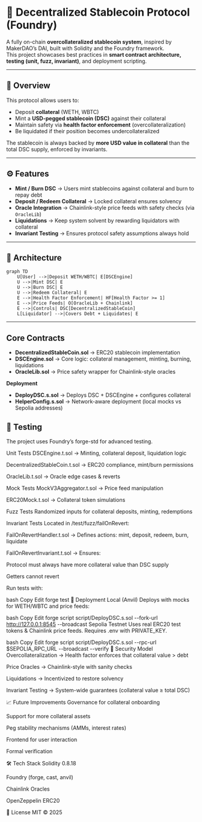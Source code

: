 # 🏦 Decentralized Stablecoin Protocol (Foundry)

A fully on-chain **overcollateralized stablecoin system**, inspired by MakerDAO’s DAI, built with Solidity and the Foundry framework.  
This project showcases best practices in **smart contract architecture, testing (unit, fuzz, invariant)**, and deployment scripting.  

---

## 📌 Overview

This protocol allows users to:

- Deposit **collateral** (WETH, WBTC)  
- Mint a **USD-pegged stablecoin (DSC)** against their collateral  
- Maintain safety via **health factor enforcement** (overcollateralization)  
- Be liquidated if their position becomes undercollateralized  

The stablecoin is always backed by **more USD value in collateral** than the total DSC supply, enforced by invariants.  

---

## ⚙️ Features

- **Mint / Burn DSC** → Users mint stablecoins against collateral and burn to repay debt  
- **Deposit / Redeem Collateral** → Locked collateral ensures solvency  
- **Oracle Integration** → Chainlink-style price feeds with safety checks (via `OracleLib`)  
- **Liquidations** → Keep system solvent by rewarding liquidators with collateral  
- **Invariant Testing** → Ensures protocol safety assumptions always hold  

---

## 📂 Architecture

```mermaid
graph TD
    U[User] -->|Deposit WETH/WBTC| E[DSCEngine]
    U -->|Mint DSC| E
    U -->|Burn DSC| E
    U -->|Redeem Collateral| E
    E -->|Health Factor Enforcement| HF[Health Factor >= 1]
    E -->|Price Feeds| O[OracleLib + Chainlink]
    E -->|Controls| DSC[DecentralizedStableCoin]
    L[Liquidator] -->|Covers Debt + Liquidates| E

```

---

## Core Contracts
- **DecentralizedStableCoin.sol** → ERC20 stablecoin implementation
- **DSCEngine.sol** → Core logic: collateral management, minting, burning, liquidations
- **OracleLib.sol** → Price safety wrapper for Chainlink-style oracles

**Deployment**
- **DeployDSC.s.sol** → Deploys DSC + DSCEngine + configures collateral
- **HelperConfig.s.sol** → Network-aware deployment (local mocks vs Sepolia addresses)

## 🧪 Testing
The project uses Foundry’s forge-std for advanced testing.

Unit Tests
DSCEngine.t.sol → Minting, collateral deposit, liquidation logic

DecentralizedStableCoin.t.sol → ERC20 compliance, mint/burn permissions

OracleLib.t.sol → Oracle edge cases & reverts

Mock Tests
MockV3Aggregator.t.sol → Price feed manipulation

ERC20Mock.t.sol → Collateral token simulations

Fuzz Tests
Randomized inputs for collateral deposits, minting, redemptions

Invariant Tests
Located in /test/fuzz/failOnRevert:

FailOnRevertHandler.t.sol → Defines actions: mint, deposit, redeem, burn, liquidate

FailOnRevertInvariant.t.sol → Ensures:

Protocol must always have more collateral value than DSC supply

Getters cannot revert

Run tests with:

bash
Copy
Edit
forge test
🚀 Deployment
Local (Anvil)
Deploys with mocks for WETH/WBTC and price feeds:

bash
Copy
Edit
forge script script/DeployDSC.s.sol --fork-url http://127.0.0.1:8545 --broadcast
Sepolia Testnet
Uses real ERC20 test tokens & Chainlink price feeds.
Requires .env with PRIVATE_KEY.

bash
Copy
Edit
forge script script/DeployDSC.s.sol --rpc-url $SEPOLIA_RPC_URL --broadcast --verify
🔐 Security Model
Overcollateralization → Health factor enforces that collateral value > debt

Price Oracles → Chainlink-style with sanity checks

Liquidations → Incentivized to restore solvency

Invariant Testing → System-wide guarantees (collateral value ≥ total DSC)

📈 Future Improvements
Governance for collateral onboarding

Support for more collateral assets

Peg stability mechanisms (AMMs, interest rates)

Frontend for user interaction

Formal verification

🛠️ Tech Stack
Solidity 0.8.18

Foundry (forge, cast, anvil)

Chainlink Oracles

OpenZeppelin ERC20

📜 License
MIT © 2025

